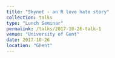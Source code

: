 ```yaml
---
title: "Skynet - an R love hate story"
collection: talks
type: "Lunch Seminar"
permalink: /talks/2017-10-26-talk-1
venue: "University of Gent"
date: 2017-10-26
location: "Ghent"
---
```

